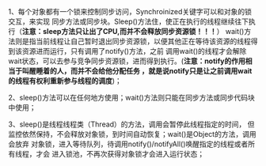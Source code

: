  
 1、每个对象都有一个锁来控制同步访问，Synchroinized关键字可以和对象的锁交互，来实现
 同步方法或同步块。Sleep()方法住，使正在执行的线程继续往下执行（**注意：sleep方法只让出了CPU,而并不会释放同步资源锁！！！**）
 wait()方法则是指当前线程让自己暂时退出同步资源锁，以便其他正在等待该资源的线程得到该资源进而运行，只有调用了notify()方法，之前
 调用wait()的线程才会解除wait状态，可以去参与竞争同步资源锁，进而得到执行。(**注意：notify的作用相当于叫醒睡着的人，而并不会给他分配任务
 ，就是说notify只是让之前调用wait的线程有权利重新参与线程的调度**)；
 
 2、sleep()方法可以在任何地方使用；wait()方法则只能在同步方法或同步代码块中使用；
 
 3、sleep()是线程线程类（Thread）的方法，调用会暂停此线程指定的时间，
 但监控依然保持，不会释放对象锁，到时间自动恢复；wait()是Object的方法，调用会放弃
 对象锁，进入等待队列，待调用notify()/notifyAll()唤醒指定的线程或者所有线程，才会
 进入锁池，不再次获得对象锁才会进入运行状态；
 
 